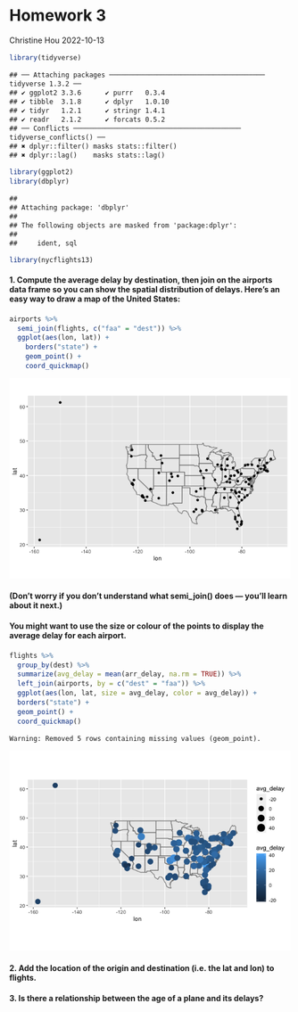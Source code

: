 Homework 3
================
Christine Hou
2022-10-13

``` r
library(tidyverse)
```

    ## ── Attaching packages ─────────────────────────────────────── tidyverse 1.3.2 ──
    ## ✔ ggplot2 3.3.6      ✔ purrr   0.3.4 
    ## ✔ tibble  3.1.8      ✔ dplyr   1.0.10
    ## ✔ tidyr   1.2.1      ✔ stringr 1.4.1 
    ## ✔ readr   2.1.2      ✔ forcats 0.5.2 
    ## ── Conflicts ────────────────────────────────────────── tidyverse_conflicts() ──
    ## ✖ dplyr::filter() masks stats::filter()
    ## ✖ dplyr::lag()    masks stats::lag()

``` r
library(ggplot2)
library(dbplyr)
```

    ## 
    ## Attaching package: 'dbplyr'
    ## 
    ## The following objects are masked from 'package:dplyr':
    ## 
    ##     ident, sql

``` r
library(nycflights13)
```

#### 1. Compute the average delay by destination, then join on the airports data frame so you can show the spatial distribution of delays. Here’s an easy way to draw a map of the United States:

``` r
airports %>%
  semi_join(flights, c("faa" = "dest")) %>%
  ggplot(aes(lon, lat)) +
    borders("state") +
    geom_point() +
    coord_quickmap()
```

![](README_files/figure-gfm/unnamed-chunk-2-1.png)<!-- -->

#### (Don’t worry if you don’t understand what semi_join() does — you’ll learn about it next.)

#### You might want to use the size or colour of the points to display the average delay for each airport.

``` r
flights %>%
  group_by(dest) %>%
  summarize(avg_delay = mean(arr_delay, na.rm = TRUE)) %>%
  left_join(airports, by = c("dest" = "faa")) %>%
  ggplot(aes(lon, lat, size = avg_delay, color = avg_delay)) +
  borders("state") +
  geom_point() +
  coord_quickmap()
```

    Warning: Removed 5 rows containing missing values (geom_point).

![](README_files/figure-gfm/unnamed-chunk-3-1.png)<!-- -->

#### 2. Add the location of the origin and destination (i.e. the lat and lon) to flights.

#### 3. Is there a relationship between the age of a plane and its delays?
